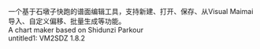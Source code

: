 一个基于石墩子快跑的谱面编辑工具，支持新建、打开、保存、从Visual Maimai导入、自定义偏移、批量生成等功能。<br>
A chart maker based on Shidunzi Parkour<br>
untitled1: VM2SDZ 1.8.2
